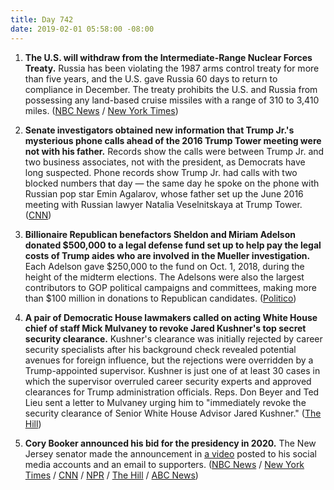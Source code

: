 ```yaml
---
title: Day 742
date: 2019-02-01 05:58:00 -08:00
---
```


1. **The U.S. will withdraw from the Intermediate-Range Nuclear Forces Treaty.** Russia has been violating the 1987 arms control treaty for more than five years, and the U.S. gave Russia 60 days to return to compliance in December. The treaty prohibits the U.S. and Russia from possessing any land-based cruise missiles with a range of 310 to 3,410 miles. ([NBC News](https://www.nbcnews.com/news/world/pompeo-expected-announce-u-s-intent-withdraw-inf-nuclear-treaty-n965686) /  [New York Times](https://www.nytimes.com/2019/02/01/us/politics/trump-inf-nuclear-treaty.html))

2. **Senate investigators obtained new information that Trump Jr.'s mysterious phone calls ahead of the 2016 Trump Tower meeting were not with his father.** Records show the calls were between Trump Jr. and two business associates, not with the president, as Democrats have long suspected. Phone records show Trump Jr. had calls with two blocked numbers that day — the same day he spoke on the phone with Russian pop star Emin Agalarov, whose father set up the June 2016 meeting with Russian lawyer Natalia Veselnitskaya at Trump Tower. ([CNN](https://www.cnn.com/2019/01/31/politics/senate-investigators-blocked-phone-calls-not-father-trump/index.html))

3. **Billionaire Republican benefactors Sheldon and Miriam Adelson donated $500,000 to a legal defense fund set up to help pay the legal costs of Trump aides who are involved in the Mueller investigation.** Each Adelson gave $250,000 to the fund on Oct. 1, 2018, during the height of the midterm elections. The Adelsons were also the largest contributors to GOP political campaigns and committees, making more than $100 million in donations to Republican candidates. ([Politico](https://www.politico.com/story/2019/01/31/sheldon-adelson-trump-aides-legal-defense-1140928))

4. **A pair of Democratic House lawmakers called on acting White House chief of staff Mick Mulvaney to revoke Jared Kushner's top secret security clearance.** Kushner's clearance was initially rejected by career security specialists after his background check revealed potential avenues for foreign influence, but the rejections were overridden by a Trump-appointed supervisor. Kushner is just one of at least 30 cases in which the supervisor overruled career security experts and approved clearances for Trump administration officials. Reps. Don Beyer and Ted Lieu sent a letter to Mulvaney urging him to "immediately revoke the security clearance of Senior White House Advisor Jared Kushner." ([The Hill](https://thehill.com/homenews/house/427931-dems-call-for-revoking-kushners-security-clearance))

5. **Cory Booker announced his bid for the presidency in 2020.** The New Jersey senator made the announcement in [a video](https://youtu.be/mx5m6DDFupg) posted to his social media accounts and an email to supporters. ([NBC News](https://www.nbcnews.com/politics/2020-election/democratic-new-jersey-sen-cory-booker-announces-2020-presidential-campaign-n965601) / [New York Times](https://www.nytimes.com/2019/02/01/us/politics/cory-booker-presidential-run.html) / [CNN](https://www.cnn.com/2019/02/01/politics/cory-booker-announces-presidential-run-2020/index.html) / [NPR](https://www.npr.org/2019/02/01/676578945/cory-booker-makes-it-official-hes-running-for-president-in-2020) / [The Hill](https://thehill.com/homenews/campaign/427990-booker-announces-2020-bid) / [ABC News](https://abcnews.go.com/Politics/jersey-sen-cory-booker-announces-2020-presidential-campaign/story?id=60761365))